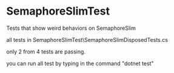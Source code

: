 # SemaphoreSlimTest
Tests that show weird behaviors on SemaphoreSlim

all tests in SemaphoreSlimTest\SemaphoreSlimDisposedTests.cs

only 2 from 4 tests are passing.

you can run all test by typing in the command "dotnet test"